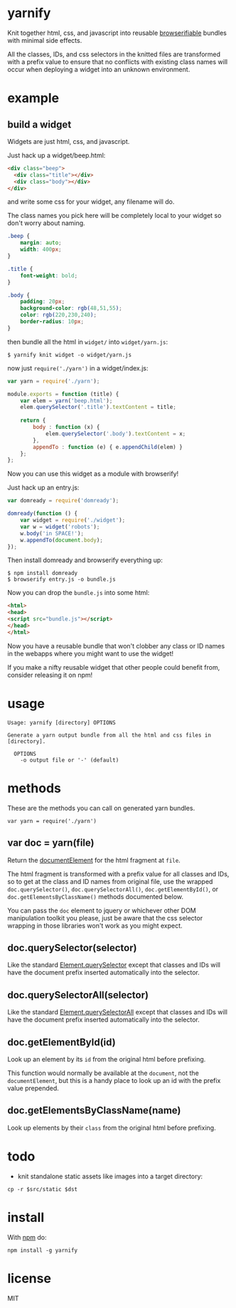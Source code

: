 yarnify
=======

Knit together html, css, and javascript into reusable
[browserifiable](https://github.com/substack/node-browserify)
bundles with minimal side effects.

All the classes, IDs, and css selectors in the knitted files are transformed
with a prefix value to ensure that no conflicts with existing class names will
occur when deploying a widget into an unknown environment.

example
=======

build a widget
--------------

Widgets are just html, css, and javascript.

Just hack up a widget/beep.html:

``` html
<div class="beep">
  <div class="title"></div>
  <div class="body"></div>
</div>
```

and write some css for your widget, any filename will do.

The class names you pick here will be completely local to your widget so don't
worry about naming.

``` css
.beep {
    margin: auto;
    width: 400px;
}

.title {
    font-weight: bold;
}

.body {
    padding: 20px;
    background-color: rgb(48,51,55);
    color: rgb(220,230,240);
    border-radius: 10px;
}
```

then bundle all the html in `widget/` into `widget/yarn.js`:

```
$ yarnify knit widget -o widget/yarn.js
```

now just `require('./yarn')` in a widget/index.js:

``` js
var yarn = require('./yarn');

module.exports = function (title) {
    var elem = yarn('beep.html');
    elem.querySelector('.title').textContent = title;
    
    return {
        body : function (x) {
            elem.querySelector('.body').textContent = x;
        },
        appendTo : function (e) { e.appendChild(elem) }
    };
};
```

Now you can use this widget as a module with browserify!

Just hack up an entry.js:

``` js
var domready = require('domready');

domready(function () {
    var widget = require('./widget');
    var w = widget('robots');
    w.body('in SPACE!');
    w.appendTo(document.body);
});
```

Then install domready and browserify everything up:

```
$ npm install domready
$ browserify entry.js -o bundle.js
```

Now you can drop the `bundle.js` into some html:

``` html
<html>
<head>
<script src="bundle.js"></script>
</head>
</html>
```

Now you have a reusable bundle that won't clobber any class or ID names in the
webapps where you might want to use the widget!

If you make a nifty reusable widget that other people could benefit from,
consider releasing it on npm!

usage
=====

```
Usage: yarnify [directory] OPTIONS

Generate a yarn output bundle from all the html and css files in [directory].

  OPTIONS
    -o output file or '-' (default)
```

methods
=======

These are the methods you can call on generated yarn bundles.

```
var yarn = require('./yarn')
```

var doc = yarn(file)
--------------------

Return the
[documentElement](https://developer.mozilla.org/en/DOM/document.documentElement)
for the html fragment at `file`.

The html fragment is transformed with a prefix value for all classes and IDs, so
to get at the class and ID names from original file, use the wrapped
`doc.querySelector()`, `doc.querySelectorAll()`, `doc.getElementById()`,
or `doc.getElementsByClassName()` methods documented below.

You can pass the `doc` element to jquery or whichever other DOM manipulation
toolkit you please, just be aware that the css selector wrapping in those
libraries won't work as you might expect.

doc.querySelector(selector)
---------------------------

Like the standard
[Element.querySelector](https://developer.mozilla.org/en/DOM/Element.querySelector)
except that classes and IDs will have the document prefix inserted
automatically into the selector.

doc.querySelectorAll(selector)
------------------------------

Like the standard
[Element.querySelectorAll](https://developer.mozilla.org/en/DOM/Element.querySelectorAll)
except that classes and IDs will have the document prefix inserted
automatically into the selector.

doc.getElementById(id)
----------------------

Look up an element by its `id` from the original html before prefixing.

This function would normally be available at the `document`, not the
`documentElement`, but this is a handy place to look up an id with the prefix
value prepended.

doc.getElementsByClassName(name)
--------------------------------

Look up elements by their `class` from the original html before prefixing.

todo
====

* knit standalone static assets like images into a target directory:

```
cp -r $src/static $dst
```

install
=======

With [npm](http://npmjs.org) do:

```
npm install -g yarnify
```

license
=======

MIT
